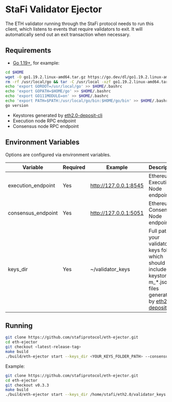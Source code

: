 # StaFi Validator Ejector

The ETH validator running through the StaFi protocol needs to run this client, which listens to events that require validators to exit. It will automatically send out an exit transaction when necessary.

## Requirements

* [Go 1.19+](https://golang.org/dl/), for example:

```bash
cd $HOME
wget -O go1.19.2.linux-amd64.tar.gz https://go.dev/dl/go1.19.2.linux-amd64.tar.gz
rm -rf /usr/local/go && tar -C /usr/local -xzf go1.19.2.linux-amd64.tar.gz && rm go1.19.2.linux-amd64.tar.gz
echo 'export GOROOT=/usr/local/go' >> $HOME/.bashrc
echo 'export GOPATH=$HOME/go' >> $HOME/.bashrc
echo 'export GO111MODULE=on' >> $HOME/.bashrc
echo 'export PATH=$PATH:/usr/local/go/bin:$HOME/go/bin' >> $HOME/.bashrc && . $HOME/.bashrc
go version
```

* Keystores generated by [eth2.0-deposit-cli](https://github.com/stafiprotocol/eth2.0-deposit-cli)
* Execution node RPC endpoint
* Consensus node RPC endpoint

## Environment Variables

Options are configured via environment variables.

| Variable                   | Required | Example       | Description                                                                                                                                                                                                                                             |
| -------------------------- | -------- | --------------------- | ------------------------------------------------------------------------------------------------------------------------------------------------------------------------------------------------------------------------------------------------------- |
| execution_endpoint         | Yes      | <http://127.0.0.1:8545>   | Ethereum Execution Node endpoint                                                                                                                                                                                                                        |
| consensus_endpoint         | Yes      | <http://127.0.0.1:5051>   | Ethereum Consensus Node endpoint                                                                                                                                                                                                                        |
| keys_dir                   | Yes      | ~/validator_keys      | Full path to your validator keys folder, which should include keystore-m_*.json files generated by [eth2.0-deposit-cli](https://github.com/stafiprotocol/eth2.0-deposit-cli)

## Running

```bash
git clone https://github.com/stafiprotocol/eth-ejector.git
cd eth-ejector
git checkout <latest-release-tag>
make build
./build/eth-ejector start --keys_dir <YOUR_KEYS_FOLDER_PATH> --consensus_endpoint <CONSENSUS_ENDPOINT>  --execution_endpoint <EXECUTION_ENDPOINT>
```

Example:

```bash
git clone https://github.com/stafiprotocol/eth-ejector.git
cd eth-ejector
git checkout v0.3.3
make build
./build/eth-ejector start --keys_dir /home/stafi/eth2.0/validator_keys --consensus_endpoint https://beacon.zhejiang.ethpandaops.io  --execution_endpoint https://rpc.zhejiang.ethpandaops.io
```
